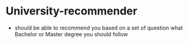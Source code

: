 # University-recommender

- should be able to recommend you based on a set of question what Bachelor or Master degree you should follow

